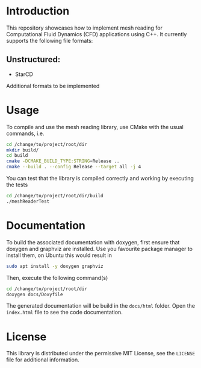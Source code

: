 # Introduction

This repository showcases how to implement mesh reading for Computational Fluid Dynamics (CFD) applications using C++. It currently supports the following file formats:

## Unstructured:
- StarCD

Additional formats to be implemented

# Usage

To compile and use the mesh reading library, use CMake with the usual commands, i.e.

```bash
cd /change/to/project/root/dir
mkdir build/
cd build
cmake -DCMAKE_BUILD_TYPE:STRING=Release ..
cmake --build . --config Release --target all -j 4
```

You can test that the library is compiled correctly and working by executing the tests

```bash
cd /change/to/project/root/dir/build
./meshReaderTest
```

# Documentation

To build the associated documentation with doxygen, first ensure that doxygen and graphviz are installed. Use you favourite package manager to install them, on Ubuntu this would result in

```bash
sudo apt install -y doxygen graphviz
```

Then, execute the following command(s)

```bash
cd /change/to/project/root/dir
doxygen docs/Doxyfile
```

The generated documentation will be build in the ```docs/html``` folder. Open the ```index.html``` file to see the code documentation.

# License

This library is distributed under the permissive MIT License, see the ```LICENSE``` file for additional information.